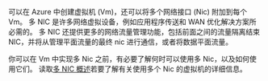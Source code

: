 可以在 Azure 中创建虚拟机 (Vm)，还可以将多个网络接口 (Nic) 附加到每个 Vm。 多 NIC 是许多网络虚拟设备，例如应用程序传送和 WAN 优化解决方案所必需的。 多 NIC 还提供更多的网络流量管理功能，包括前面之间的流量隔离结束 NIC，并将从管理平面流量的最终 nic 进行通信，或者将数据平面流量。

你可以在 Vm 中实现多 Nic 之前，有必要了解何时可以使用多 Nic，以及如何使用它们。 读取[多 NIC 概述](../articles/virtual-network/virtual-networks-multiple-nics.md)若要了解有关使用多个 Nic 的虚拟机的详细信息。


